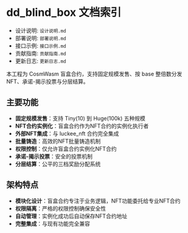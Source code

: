 # dd_blind_box 文档索引

- 设计说明: `设计说明.md`
- 部署说明: `部署说明.md`
- 接口示例: `接口示例.md`
- 贡献指南: `贡献指南.md`
- 更新日志: `更新日志.md`

本工程为 CosmWasm 盲盒合约，支持固定规模发售、按 base 整倍数分发 NFT、承诺-揭示投票与分层结算。

## 主要功能

- **固定规模发售**：支持 Tiny(10) 到 Huge(100k) 五种规模
- **NFT合约实例化**：盲盒合约作为NFT合约的实例化执行者
- **外部NFT集成**：与 luckee_nft 合约完全集成
- **批量铸造**：高效的NFT批量铸造机制
- **权限控制**：仅允许盲盒合约实例化NFT合约
- **承诺-揭示投票**：安全的投票机制
- **分层结算**：公平的三档奖励分配系统

## 架构特点

- **模块化设计**：盲盒合约专注于业务逻辑，NFT功能委托给专业NFT合约
- **权限隔离**：严格的权限控制确保安全性
- **自动管理**：实例化成功后自动保存NFT合约地址
- **完整集成**：与现有功能完全兼容
